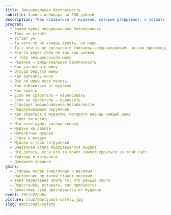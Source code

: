 ```yaml
---
title: Эмоциональная безопасность
subtitle: Запись вебинара за 390 рублей
description: "Как избавиться от мудаков, которые раздражают, и создать собственный стандарт хорошего, позитивного, открытого настроения"
program:
  - Зачем нужна эмоциональная безопасность
  - Тело не устаёт
  - Устаёт ум
  - Ты чего-то не хочешь делать, но надо
  - Ты с чем-то не согласен и считаешь несправедливым, но оно происходит
  - Кто-то ведёт себя не так как должен
  - У тебя эмоциональная мина
  - Решение — эмоциональная безопасность
  - Как распознать мину
  - Откуда берутся мины
  - Как вылечить мину
  - Все ли мины надо лечить
  - Как избавиться от мудаков
  - Как влиять
  - Если не сработало — изолировать
  - Если не сработало — проживать
  - Стандарт эмоциональной безопасности
  - Поддерживающее окружение
  - Как общаться с мудаком, которого видишь каждый день
  - Стоит ли мстить
  - Что если шумят соседи сверху
  - Мудаки на работе
  - Мимолётные мудаки
  - Стена и воздух
  - Мудаки и твои сотрудники
  - Внезапная атака подкравшегося мудака
  - Что делать, если кто-то хочет самоутвердиться за твой счёт
  - Хейтеры в интернете
  - Домашнее задание
gains:
  - Станешь более энергичным и веселым
  - Настроение по жизни станет хорошим
  - Тебя перестанет злить то, что раньше злило
  - Перестанешь уставать, сил прибавится
  - Вычистишь своё пространство от мудаков
event: FN1feZ2dU6s
picture: club/emotional-safety.jpg
slug: emotional-safety
---
```

